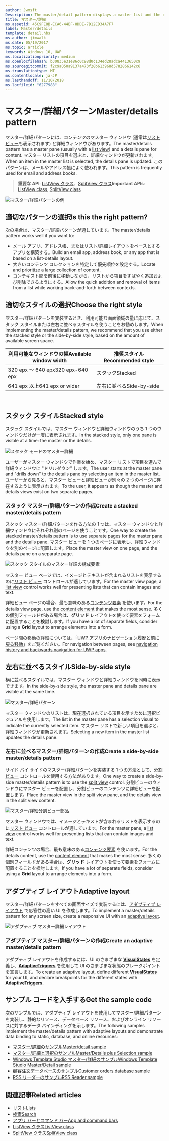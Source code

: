 ```yaml
---
author: Jwmsft
Description: The master/detail pattern displays a master list and the details for the currently selected item. This pattern is frequently used for email and contact lists/address books.
title: マスター/詳細
ms.assetid: 45C9FE8B-ECA6-44BF-8DDE-7D12ED34A7F7
label: Master/details
template: detail.hbs
ms.author: jimwalk
ms.date: 05/19/2017
ms.topic: article
keywords: Windows 10, UWP
ms.localizationpriority: medium
ms.openlocfilehash: b30835e31e86c0c98d0c134ed28adca4413650c9
ms.sourcegitcommit: f2c9a050a9137a473f28b613968d5782866142c6
ms.translationtype: MT
ms.contentlocale: ja-JP
ms.lasthandoff: 11/10/2018
ms.locfileid: "6277988"
---
```

# <a name="masterdetails-pattern"></a><span data-ttu-id="d34a0-103">マスター/詳細パターン</span><span class="sxs-lookup"><span data-stu-id="d34a0-103">Master/details pattern</span></span>

 

<span data-ttu-id="d34a0-104">マスター/詳細パターンには、コンテンツのマスター ウィンドウ (通常は[リスト ビュー](lists.md)も表示されます) と詳細ウィンドウがあります。</span><span class="sxs-lookup"><span data-stu-id="d34a0-104">The master/details pattern has a master pane (usually with a [list view](lists.md)) and a details pane for content.</span></span> <span data-ttu-id="d34a0-105">マスター リストの項目を選ぶと、詳細ウィンドウが更新されます。</span><span class="sxs-lookup"><span data-stu-id="d34a0-105">When an item in the master list is selected, the details pane is updated.</span></span> <span data-ttu-id="d34a0-106">このパターンは、メールやアドレス帳によく使われます。</span><span class="sxs-lookup"><span data-stu-id="d34a0-106">This pattern is frequently used for email and address books.</span></span>

> <span data-ttu-id="d34a0-107">**重要な API**: [ListView クラス](https://docs.microsoft.com/en-us/uwp/api/Windows.UI.Xaml.Controls.ListView)、[SplitView クラス](https://docs.microsoft.com/en-us/uwp/api/windows.ui.xaml.controls.splitview)</span><span class="sxs-lookup"><span data-stu-id="d34a0-107">**Important APIs**: [ListView class](https://docs.microsoft.com/en-us/uwp/api/Windows.UI.Xaml.Controls.ListView), [SplitView class](https://docs.microsoft.com/en-us/uwp/api/windows.ui.xaml.controls.splitview)</span></span>

![マスター/詳細パターンの例](images/HIGSecOne_MasterDetail.png)

## <a name="is-this-the-right-pattern"></a><span data-ttu-id="d34a0-109">適切なパターンの選択</span><span class="sxs-lookup"><span data-stu-id="d34a0-109">Is this the right pattern?</span></span>

<span data-ttu-id="d34a0-110">次の場合は、マスター/詳細パターンが適しています。</span><span class="sxs-lookup"><span data-stu-id="d34a0-110">The master/details pattern works well if you want to:</span></span>

-   <span data-ttu-id="d34a0-111">メール アプリ、アドレス帳、またはリスト/詳細レイアウトをベースとするアプリを構築する。</span><span class="sxs-lookup"><span data-stu-id="d34a0-111">Build an email app, address book, or any app that is based on a list-details layout.</span></span>
-   <span data-ttu-id="d34a0-112">大きいコンテンツ コレクションを特定して優先順位を設定する。</span><span class="sxs-lookup"><span data-stu-id="d34a0-112">Locate and prioritize a large collection of content.</span></span>
-   <span data-ttu-id="d34a0-113">コンテキスト間を前後に移動しながら、リストから項目をすばやく追加および削除できるようにする。</span><span class="sxs-lookup"><span data-stu-id="d34a0-113">Allow the quick addition and removal of items from a list while working back-and-forth between contexts.</span></span>

## <a name="choose-the-right-style"></a><span data-ttu-id="d34a0-114">適切なスタイルの選択</span><span class="sxs-lookup"><span data-stu-id="d34a0-114">Choose the right style</span></span>

<span data-ttu-id="d34a0-115">マスター/詳細パターンを実装するとき、利用可能な画面領域の量に応じて、スタック スタイルまたは左右に並べるスタイルを使うことをお勧めします。</span><span class="sxs-lookup"><span data-stu-id="d34a0-115">When implementing the master/details pattern, we recommend that you use either the stacked style or the side-by-side style, based on the amount of available screen space.</span></span>

| <span data-ttu-id="d34a0-116">利用可能なウィンドウの幅</span><span class="sxs-lookup"><span data-stu-id="d34a0-116">Available window width</span></span> | <span data-ttu-id="d34a0-117">推奨スタイル</span><span class="sxs-lookup"><span data-stu-id="d34a0-117">Recommended style</span></span> |
|------------------------|-------------------|
| <span data-ttu-id="d34a0-118">320 epx ～ 640 epx</span><span class="sxs-lookup"><span data-stu-id="d34a0-118">320 epx-640 epx</span></span>        | <span data-ttu-id="d34a0-119">スタック</span><span class="sxs-lookup"><span data-stu-id="d34a0-119">Stacked</span></span>           |
| <span data-ttu-id="d34a0-120">641 epx 以上</span><span class="sxs-lookup"><span data-stu-id="d34a0-120">641 epx or wider</span></span>       | <span data-ttu-id="d34a0-121">左右に並べる</span><span class="sxs-lookup"><span data-stu-id="d34a0-121">Side-by-side</span></span>      |

 
## <a name="stacked-style"></a><span data-ttu-id="d34a0-122">スタック スタイル</span><span class="sxs-lookup"><span data-stu-id="d34a0-122">Stacked style</span></span>

<span data-ttu-id="d34a0-123">スタック スタイルでは、マスター ウィンドウと詳細ウィンドウのうち 1 つのウィンドウだけが一度に表示されます。</span><span class="sxs-lookup"><span data-stu-id="d34a0-123">In the stacked style, only one pane is visible at a time: the master or the details.</span></span>

![スタック モードのマスター詳細](images/patterns-md-stacked.png)

<span data-ttu-id="d34a0-125">ユーザーがマスター ウィンドウで作業を始め、マスター リストで項目を選んで詳細ウィンドウに "ドリルダウン" します。</span><span class="sxs-lookup"><span data-stu-id="d34a0-125">The user starts at the master pane and "drills down" to the details pane by selecting an item in the master list.</span></span> <span data-ttu-id="d34a0-126">ユーザーから見ると、マスター ビューと詳細ビューが別々の 2 つのページに存在するように表示されます。</span><span class="sxs-lookup"><span data-stu-id="d34a0-126">To the user, it appears as though the master and details views exist on two separate pages.</span></span>

### <a name="create-a-stacked-masterdetails-pattern"></a><span data-ttu-id="d34a0-127">スタック マスター/詳細パターンの作成</span><span class="sxs-lookup"><span data-stu-id="d34a0-127">Create a stacked master/details pattern</span></span>

<span data-ttu-id="d34a0-128">スタック マスター/詳細パターンを作る方法の 1 つは、マスター ウィンドウと詳細ウィンドウにそれぞれ別のページを使うことです。</span><span class="sxs-lookup"><span data-stu-id="d34a0-128">One way to create the stacked master/details pattern is to use separate pages for the master pane and the details pane.</span></span> <span data-ttu-id="d34a0-129">マスター ビューを 1 つのページに表示し、詳細ウィンドウを別のページに配置します。</span><span class="sxs-lookup"><span data-stu-id="d34a0-129">Place the master view on one page, and the details pane on a separate page.</span></span>

![スタック スタイルのマスター詳細の構成要素](images/patterns-md-stacked-parts.png)

<span data-ttu-id="d34a0-131">マスター ビュー ページでは、イメージとテキストが含まれるリストを表示するのに[リスト ビュー](lists.md) コントロールが適しています。</span><span class="sxs-lookup"><span data-stu-id="d34a0-131">For the master view page, a [list view](lists.md) control works well for presenting lists that can contain images and text.</span></span> 

<span data-ttu-id="d34a0-132">詳細ビュー ページの場合、最も意味のある[コンテンツ要素](../layout/layout-panels.md) を使います。</span><span class="sxs-lookup"><span data-stu-id="d34a0-132">For the details view page, use the [content element](../layout/layout-panels.md) that makes the most sense.</span></span> <span data-ttu-id="d34a0-133">多くの個別フィールドがある場合は、**グリッド** レイアウトを使って要素をフォームに配置することを検討します。</span><span class="sxs-lookup"><span data-stu-id="d34a0-133">If you have a lot of separate fields, consider using a **Grid** layout to arrange elements into a form.</span></span>

<span data-ttu-id="d34a0-134">ページ間の移動の詳細については、「[UWP アプリのナビゲーション履歴と前に戻る移動](../basics/navigation-history-and-backwards-navigation.md)」をご覧ください。</span><span class="sxs-lookup"><span data-stu-id="d34a0-134">For navigation between pages, see [navigation history and backwards navigation for UWP apps](../basics/navigation-history-and-backwards-navigation.md).</span></span>

## <a name="side-by-side-style"></a><span data-ttu-id="d34a0-135">左右に並べるスタイル</span><span class="sxs-lookup"><span data-stu-id="d34a0-135">Side-by-side style</span></span>

<span data-ttu-id="d34a0-136">横に並べるスタイルでは、マスター ウィンドウと詳細ウィンドウを同時に表示できます。</span><span class="sxs-lookup"><span data-stu-id="d34a0-136">In the side-by-side style, the master pane and details pane are visible at the same time.</span></span>

![マスター/詳細パターン](images/patterns-masterdetail-400x227.png)

<span data-ttu-id="d34a0-138">マスター ウィンドウのリストは、現在選択されている項目を示すために選択ビジュアルを使用します。</span><span class="sxs-lookup"><span data-stu-id="d34a0-138">The list in the master pane has a selection visual to indicate the currently selected item.</span></span> <span data-ttu-id="d34a0-139">マスター リストで新しい項目を選ぶと、詳細ウィンドウが更新されます。</span><span class="sxs-lookup"><span data-stu-id="d34a0-139">Selecting a new item in the master list updates the details pane.</span></span>

### <a name="create-a-side-by-side-masterdetails-pattern"></a><span data-ttu-id="d34a0-140">左右に並べるマスター/詳細パターンの作成</span><span class="sxs-lookup"><span data-stu-id="d34a0-140">Create a side-by-side master/details pattern</span></span>

<span data-ttu-id="d34a0-141">サイド バイ サイドのマスター/詳細パターンを実装する 1 つの方法として、[分割ビュー](split-view.md) コントロールを使用する方法があります。</span><span class="sxs-lookup"><span data-stu-id="d34a0-141">One way to create a side-by-side master/details pattern is to use the [split view](split-view.md) control.</span></span> <span data-ttu-id="d34a0-142">分割ビューのウィンドウにマスター ビューを配置し、分割ビューのコンテンツに詳細ビューを配置します。</span><span class="sxs-lookup"><span data-stu-id="d34a0-142">Place the master view in the split view pane, and the details view in the split view content.</span></span>

![マスター/詳細分割ビュー部品](images/patterns_md_splitview_parts.png)

<span data-ttu-id="d34a0-144">マスター ウィンドウでは、イメージとテキストが含まれるリストを表示するのに[リスト ビュー](lists.md) コントロールが適しています。</span><span class="sxs-lookup"><span data-stu-id="d34a0-144">For the master pane, a [list view](lists.md) control works well for presenting lists that can contain images and text.</span></span>

<span data-ttu-id="d34a0-145">詳細コンテンツの場合、最も意味のある[コンテンツ要素](../layout/layout-panels.md) を使います。</span><span class="sxs-lookup"><span data-stu-id="d34a0-145">For the details content, use the [content element](../layout/layout-panels.md) that makes the most sense.</span></span> <span data-ttu-id="d34a0-146">多くの個別フィールドがある場合は、**グリッド** レイアウトを使って要素をフォームに配置することを検討します。</span><span class="sxs-lookup"><span data-stu-id="d34a0-146">If you have a lot of separate fields, consider using a **Grid** layout to arrange elements into a form.</span></span>

## <a name="adaptive-layout"></a><span data-ttu-id="d34a0-147">アダプティブ レイアウト</span><span class="sxs-lookup"><span data-stu-id="d34a0-147">Adaptive layout</span></span>

<span data-ttu-id="d34a0-148">マスター/詳細パターンをすべての画面サイズで実装するには、[アダプティブ レイアウト](../layout/layouts-with-xaml.md) で応答性の高い UI を作成します。</span><span class="sxs-lookup"><span data-stu-id="d34a0-148">To implement a master/details pattern for any screen size, create a responsive UI with an [adaptive layout](../layout/layouts-with-xaml.md).</span></span>

![アダプティブ マスター詳細レイアウト](images/patterns_masterdetail.png)

### <a name="create-an-adaptive-masterdetails-pattern"></a><span data-ttu-id="d34a0-150">アダプティブ マスター/詳細パターンの作成</span><span class="sxs-lookup"><span data-stu-id="d34a0-150">Create an adaptive master/details pattern</span></span>
<span data-ttu-id="d34a0-151">アダプティブ レイアウトを作成するには、UI のさまざまな [**VisualStates**](https://docs.microsoft.com/en-us/uwp/api/windows.ui.xaml.visualstate) を定義し、[**AdaptiveTriggers**](https://docs.microsoft.com/en-us/uwp/api/Windows.UI.Xaml.AdaptiveTrigger) を使用して UI のさまざまな状態のブレークポイントを宣言します。</span><span class="sxs-lookup"><span data-stu-id="d34a0-151">To create an adaptive layout, define different [**VisualStates**](https://docs.microsoft.com/en-us/uwp/api/windows.ui.xaml.visualstate) for your UI, and declare breakpoints for the different states with [**AdaptiveTriggers**](https://docs.microsoft.com/en-us/uwp/api/Windows.UI.Xaml.AdaptiveTrigger).</span></span>

## <a name="get-the-sample-code"></a><span data-ttu-id="d34a0-152">サンプル コードを入手する</span><span class="sxs-lookup"><span data-stu-id="d34a0-152">Get the sample code</span></span>

<span data-ttu-id="d34a0-153">次のサンプルでは、アダプティブ レイアウトを使用してマスター/詳細パターンを実装し、静的なリソース、データベース リソース、およびオンライン リソースに対するデータ バインディングを示します。</span><span class="sxs-lookup"><span data-stu-id="d34a0-153">The following samples implement the master/details pattern with adaptive layouts and demonstrate data binding to static, database, and online resources:</span></span> 
- [<span data-ttu-id="d34a0-154">マスター/詳細のサンプル</span><span class="sxs-lookup"><span data-stu-id="d34a0-154">Master/detail sample</span></span>](https://github.com/Microsoft/Windows-universal-samples/tree/master/Samples/XamlMasterDetail) 
- [<span data-ttu-id="d34a0-155">マスター/詳細と選択のサンプル</span><span class="sxs-lookup"><span data-stu-id="d34a0-155">Master/Details plus Selection sample</span></span>](https://github.com/Microsoft/Windows-universal-samples/tree/master/Samples/XamlListView)
- [<span data-ttu-id="d34a0-156">Windows Template Studio マスター/詳細のサンプル</span><span class="sxs-lookup"><span data-stu-id="d34a0-156">Windows Template Studio Master/Detail sample</span></span>](https://github.com/Microsoft/WindowsTemplateStudio/tree/master/templates/Uwp/Pages/MasterDetail)
- [<span data-ttu-id="d34a0-157">顧客注文データベースのサンプル</span><span class="sxs-lookup"><span data-stu-id="d34a0-157">Customer orders database sample</span></span>](https://github.com/Microsoft/Windows-appsample-customers-orders-database)
- [<span data-ttu-id="d34a0-158">RSS リーダーのサンプル</span><span class="sxs-lookup"><span data-stu-id="d34a0-158">RSS Reader sample</span></span>](https://github.com/Microsoft/Windows-appsample-rssreader)

## <a name="related-articles"></a><span data-ttu-id="d34a0-159">関連記事</span><span class="sxs-lookup"><span data-stu-id="d34a0-159">Related articles</span></span>

- [<span data-ttu-id="d34a0-160">リスト</span><span class="sxs-lookup"><span data-stu-id="d34a0-160">Lists</span></span>](lists.md)
- [<span data-ttu-id="d34a0-161">検索</span><span class="sxs-lookup"><span data-stu-id="d34a0-161">Search</span></span>](search.md)
- [<span data-ttu-id="d34a0-162">アプリ バーとコマンド バー</span><span class="sxs-lookup"><span data-stu-id="d34a0-162">App and command bars</span></span>](app-bars.md)
- [<span data-ttu-id="d34a0-163">ListView クラス</span><span class="sxs-lookup"><span data-stu-id="d34a0-163">ListView class</span></span>](https://docs.microsoft.com/en-us/uwp/api/Windows.UI.Xaml.Controls.ListView)
- [<span data-ttu-id="d34a0-164">SplitView クラス</span><span class="sxs-lookup"><span data-stu-id="d34a0-164">SplitView class</span></span>](https://docs.microsoft.com/en-us/uwp/api/windows.ui.xaml.controls.splitview)
